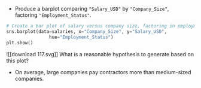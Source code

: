 - Produce a barplot comparing `"Salary_USD"` by `"Company_Size"`, factoring `"Employment_Status"`.
```Python
# Create a bar plot of salary versus company size, factoring in employment status
sns.barplot(data=salaries, x="Company_Size", y="Salary_USD", 
				hue="Employment_Status")
plt.show()
```
![[download 117.svg]]
What is a reasonable hypothesis to generate based on this plot?
- On average, large companies pay contractors more than medium-sized companies.
